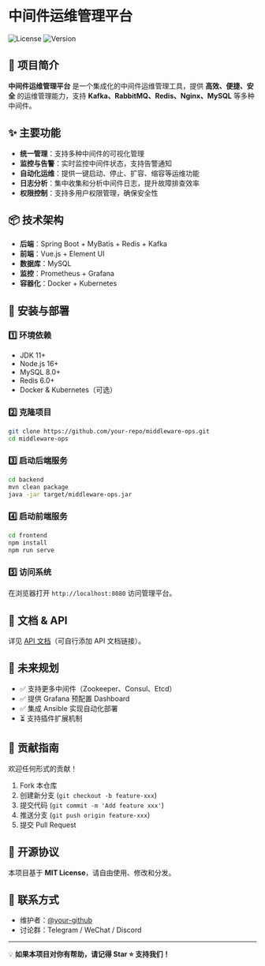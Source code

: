 # 中间件运维管理平台

![License](https://img.shields.io/badge/license-MIT-green.svg)
![Version](https://img.shields.io/badge/version-1.0.0-blue.svg)

## 🚀 项目简介
**中间件运维管理平台** 是一个集成化的中间件运维管理工具，提供 **高效、便捷、安全** 的运维管理能力，支持 **Kafka、RabbitMQ、Redis、Nginx、MySQL** 等多种中间件。

## ✨ 主要功能
- **统一管理**：支持多种中间件的可视化管理
- **监控与告警**：实时监控中间件状态，支持告警通知
- **自动化运维**：提供一键启动、停止、扩容、缩容等运维功能
- **日志分析**：集中收集和分析中间件日志，提升故障排查效率
- **权限控制**：支持多用户权限管理，确保安全性

## 📦 技术架构
- **后端**：Spring Boot + MyBatis + Redis + Kafka
- **前端**：Vue.js + Element UI
- **数据库**：MySQL
- **监控**：Prometheus + Grafana
- **容器化**：Docker + Kubernetes

## 🔧 安装与部署
### 1️⃣ 环境依赖
- JDK 11+
- Node.js 16+
- MySQL 8.0+
- Redis 6.0+
- Docker & Kubernetes（可选）

### 2️⃣ 克隆项目
```bash
git clone https://github.com/your-repo/middleware-ops.git
cd middleware-ops
```

### 3️⃣ 启动后端服务
```bash
cd backend
mvn clean package
java -jar target/middleware-ops.jar
```

### 4️⃣ 启动前端服务
```bash
cd frontend
npm install
npm run serve
```

### 5️⃣ 访问系统
在浏览器打开 `http://localhost:8080` 访问管理平台。

## 📖 文档 & API
详见 [API 文档](https://your-api-docs.com)（可自行添加 API 文档链接）。

## 🎯 未来规划
- ✅ 支持更多中间件（Zookeeper、Consul、Etcd）
- ✅ 提供 Grafana 预配置 Dashboard
- ✅ 集成 Ansible 实现自动化部署
- ⏳ 支持插件扩展机制

## 🤝 贡献指南
欢迎任何形式的贡献！
1. Fork 本仓库
2. 创建新分支 (`git checkout -b feature-xxx`)
3. 提交代码 (`git commit -m 'Add feature xxx'`)
4. 推送分支 (`git push origin feature-xxx`)
5. 提交 Pull Request

## 📄 开源协议
本项目基于 **MIT License**，请自由使用、修改和分发。

## 💬 联系方式
- 维护者：[@your-github](https://github.com/your-github)
- 讨论群：Telegram / WeChat / Discord

---

💡 **如果本项目对你有帮助，请记得 Star ⭐️ 支持我们！**

